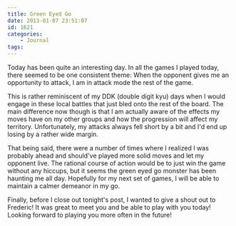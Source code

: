 ```yaml
---
title: Green Eyed Go
date: 2013-01-07 23:51:07
id: 1621
categories:
	- Journal
tags:
---
```


Today has been quite an interesting day. In all the games I played today, there seemed to be one consistent theme: When the opponent gives me an opportunity to attack, I am in attack mode the rest of the game.

This is rather reminiscent of my DDK (double digit kyu) days when I would engage in these local battles that just bled onto the rest of the board. The main difference now though is that I am actually aware of the effects my moves have on my other groups and how the progression will affect my territory. Unfortunately, my attacks always fell short by a bit and I'd end up losing by a rather wide margin.

That being said, there were a number of times where I realized I was probably ahead and should've played more solid moves and let my opponent live. The rational course of action would be to just win the game without any hiccups, but it seems the green eyed go monster has been haunting me all day. Hopefully for my next set of games, I will be able to maintain a calmer demeanor in my go.

Finally, before I close out tonight's post, I wanted to give a shout out to Frederic! It was great to meet you and be able to play with you today! Looking forward to playing you more often in the future!